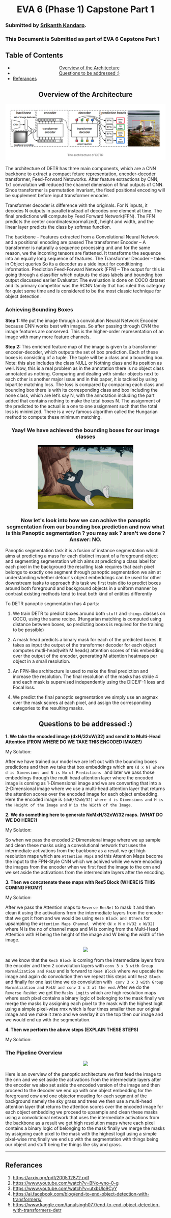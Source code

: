 <div align="center">
    <h1>
        EVA 6 (Phase 1) Capstone Part 1<br/>
</div>

### Submitted by [Srikanth Kandarp](https://github.com/silicon-ninja).

### This Document is Submitted as part of EVA 6 Capstone Part 1


## Table of Contents 

- [<center> Overview of the Architecture </center>](#-center--overview-of-the-architecture---center-)
- [<center>Questions to be addressed :) </center>](#-center-questions-to-be-addressed------center-)
- [Referances](#referances)

## <center> Overview of the Architecture </center> 
    
<p align="center">
    
<img src="../assets/detr_arch_1.png"/> 
    
</p>

The architecture of DETR has three main components, which are a CNN backbone to extract a compact feture representation, encoder-decoder transformer, Feed-Forward Netoworks.
After feature extractions by CNN, 1x1 convolution will reduced the channel dimension of final outputs of CNN. Since transformer is permutation invariant, the fixed positional encoding will be supplement before input transformer encoder.

Transformer decoder is difference with the originals. For N inputs, it decodes N outputs in parallel instead of decodes one element at time. The final predictions will compute by Feed Forward Network(FFN). The FFN predicts the center coordinates(normalized), height and width, and the linear layer predicts the class by softmax function.

The backbone – Features extracted from a Convolutional Neural Network and a positional encoding are passed 
The transformer Encoder – A transformer is naturally a sequence processing unit and for the same reason, we the incoming tensors are flattened. It transforms the sequence into an equally long sequence of features.
The Transformer Decoder – takes in Object queries So its a decoder as a side input for conditioning information. 
Prediction Feed-Forward Network (FFN) – The output for this is going through a classifier which outputs the class labels and bounding box output discussed earlier
Evaluator: 
The evaluation is done on COCO dataset and its primary competitor was the RCNN family that has ruled this category for quiet some time and is considered to be the most classic technique for object detection. 

### Achieving Bounding Boxes 

<b>Step 1: </b>
We put the image through a convolution Neural Network Encoder because CNN works best with images. So after passing through CNN the image features are conserved. This is the higher-order representation of an image with many more feature channels. 

<b>Step 2: </b>
This enriched feature map of the image is given to a transformer encoder-decoder, which outputs the set of box prediction. Each of these boxes is consisting of a tuple. The tuple will be a class and a bounding box. Note: this also includes the class NULL or Nothing class and its position as well.
Now, this is a real problem as in the annotation there is no object class annotated as nothing. Comparing and dealing with similar objects next to each other is another major issue and in this paper, it is tackled by using bipartite matching loss. The loss is compared by comparing each class and bounding box there is with its corresponding class and box including the none class, which are let’s say N, with the annotation including the part added that contains nothing to make the total boxes N. The assignment of the predicted to the actual is a one to one assignment such that the total loss is minimized. There is a very famous algorithm called the Hungarian method to compute these minimum matching. 

### <center>Yaay! We have achieved the bounding boxes for our image classes</center> 

<p align="center">
    
  <img width="300" height="200" src="../assets/tom.gif">
    
</p>


### <center> Now let's look into how we can achive the panoptic segmentation from our bounding box prediction and now what is this Panoptic segmentation ? you may ask ? aren't we done ? Answer: <b>NO.</b> </center>

Panoptic segmentation task it is a fusion of instance segmentation which aims at predicting a mass for each distinct instant of a foreground object and segmenting segmentation which aims at predicting a class label for each pixel in the background the resulting task requires that each pixel belongs to exactly one segment through panoptic segmentation we aim at understanding whether detour's object embeddings can be used for other downstream tasks to approach this task we first train dito to predict boxes around both foreground and background objects in a uniform manner by contrast existing methods tend to treat both kind of entities differently

To DETR panoptic segmentation has 4 parts:

1. We train DETR to predict boxes around both ```stuff``` and ```things``` classes on COCO, using the same recipe. (Hungarian matching is computed using distance between boxes, so predicting boexs is required for the training to be possible)
    
2. A mask head predicts a binary mask for each of the predicted boxes. It takes as input the output of the transformer decoder for each object computes mutli-head(with M heads) attention scores of this embedding over the output of the encoder, generating M attention heatmaps per object in a small resolution.
    
3. An FPN-like architecture is used to make the final prediction and increase the resolution. The final resolution of the masks has stride 4 and each mask is supervised independently using the DICE/F-1 loss and Focal loss.
    
4. We predict the final panoptic segmentation we simply use an argmax over the mask scores at each pixel, and assign the corresponding categories to the resulting masks.

    
    
## <center>Questions to be addressed :) </center> 


<b> 1. We take the encoded image (dxH/32xW/32) and send it to Multi-Head Attention (FROM WHERE DO WE TAKE THIS ENCODED IMAGE?)</b>

My Solution:

After we have trained our model we are left out with the bounding boxes predictions and then we take that box embeddings which are ```(d x N) where d is Dimensions and N is No of Predictions ``` and later we pass those embeddings through the multi head attention layer where the encoded image is coming as 1-Dimensional image and we are converting that into a 2-Dimensional image where we use a multi-head attention layer that returns the attention scores over the encoded image for each object embedding. Here the encoded image is ```(dxH/32xW/32) where d is Dimensions and H is the Height of the Image and W is the Width of the Image```.

<b>2. We do something here to generate NxMxH/32xW/32 maps. (WHAT DO WE DO HERE?)</b>

My Solution:

So when we pass the encoded 2-Dimensional image where we up sample and clean these masks using a convolutional network that uses the intermediate activations from the backbone as a result we get high resolution maps which are ```Attention Maps``` and this Attention Maps become the input to the FPN-Style CNN which we achived while we were encoding the images from the encoder when we first feed the image to the cnn and we set aside the activations from the intermediate layers after the encoding.

<b>3. Then we concatenate these maps with Res5 Block (WHERE IS THIS COMING FROM?)</b>

My Solution:

After we pass the Attention maps to ```Reverse ResNet``` to mask it and then clean it using the activations from the intermediate layers from the encoder that we got it from  and we would be using ```Res5 Block and Others``` for upsampling the ```Attention Maps Channel ``` where 
```(N x M x H/32 x W/32)```
 where N is the no of channel maps and M is coming from the Multi-Head Attention with H being the height of the image and W being the width of the image.

    
<p align="center">
    
<img src="../assets/reverse_resnet.png"/> 
    
</p>

as we know that the ```Res5 Block``` is coming from the 
intermediate layers from the encoder and then 2 convolution layers with ```conv 3 x 3 with Group Normalization and ReLU``` and is forward to ```Res4 Block``` where we upscale the image and again do convolution then we repeat this steps until ```Res2 Block``` and finally for one last time we do convolution with ``` conv 3 x 3 with Group Normalization and ReLU and conv 3 x 3 at the end```. After we do the ```Reverse ResNet``` we get the ```Masks Logits``` which are high resolution maps where each pixel contains a binary logic of belonging to the mask finally we merge the masks by assigning each pixel to the mask with the highest logit using a simple pixel-wise rmx which is four times smaller then our original image and we make it zero and we overlay it on the top then our image and we would end up with the segmentation.


<b>4. Then we perform the above steps (EXPLAIN THESE STEPS) </b>

My Solution:
### <b>The Pipeline Overview </b>

<p align="center">
    
<img src="../assets/segmentation_pipeline.png"/> 
    
</p>
Here is an overview of the panoptic architecture we first feed the image to the cnn and we set aside the activations from the intermediate layers after the encoder we also set aside the encoded version of the image and then proceed to the decoder we end up with one object embedding for the foreground cow and one objector meading for each segment of the background namely the sky grass and trees we then use a multi-head attention layer that returns the attention scores over the encoded image for each object embedding we proceed to upsample and clean these masks using a convolutional network that uses the intermediate activations from the backbone as a result we get high resolution maps where each pixel contains a binary logic of belonging to the mask finally we merge the masks by assigning each pixel to the mask with the highest logit using a simple pixel-wise rmx,finally we end up with the segmentation with things being our object and stuff being the things like sky and grass.

---
## Referances 

1. https://arxiv.org/pdf/2005.12872.pdf
2. https://www.youtube.com/watch?v=BNx-wno-0-g
3. https://www.youtube.com/watch?v=utxbUlo9CyY
4. https://ai.facebook.com/blog/end-to-end-object-detection-with-transformers/
5. https://www.kaggle.com/tanulsingh077/end-to-end-object-detection-with-transformers-detr
